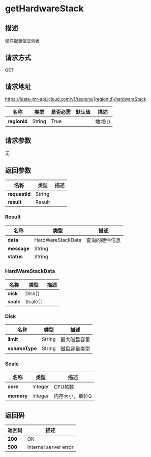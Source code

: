 # getHardwareStack


## 描述
硬件配置信息列表

## 请求方式
GET

## 请求地址
https://idata-jmr-api.jcloud.com/v1/regions/{regionId}/hardwareStack

|名称|类型|是否必需|默认值|描述|
|---|---|---|---|---|
|**regionId**|String|True||地域ID|

## 请求参数
无


## 返回参数
|名称|类型|描述|
|---|---|---|
|**requestId**|String||
|**result**|Result||


### Result
|名称|类型|描述|
|---|---|---|
|**data**|HardWareStackData|查询的硬件信息|
|**message**|String||
|**status**|String||
### HardWareStackData
|名称|类型|描述|
|---|---|---|
|**disk**|Disk[]||
|**scale**|Scale[]||
### Disk
|名称|类型|描述|
|---|---|---|
|**limit**|String|最大磁盘容量|
|**volumeType**|String|磁盘容量类型|
### Scale
|名称|类型|描述|
|---|---|---|
|**core**|Integer|CPU核数|
|**memory**|Integer|内存大小，单位G|

## 返回码
|返回码|描述|
|---|---|
|**200**|OK|
|**500**|Internal server error|
